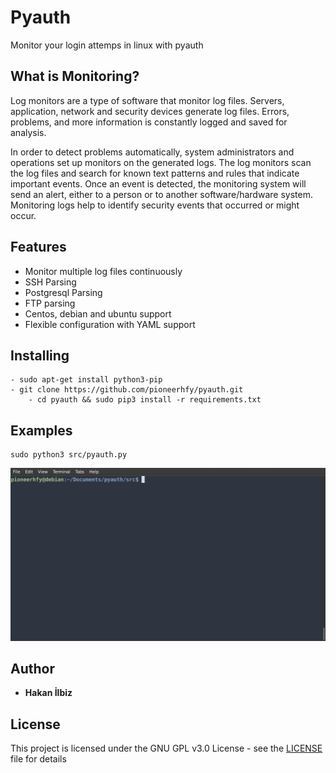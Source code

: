 # Pyauth
Monitor your login attemps in linux with pyauth

## What is Monitoring?
Log monitors are a type of software that monitor log files. Servers, application, network and security devices generate log files. Errors, problems, and more information is constantly logged and saved for analysis.

In order to detect problems automatically, system administrators and operations set up monitors on the generated logs. The log monitors scan the log files and search for known text patterns and rules that indicate important events. Once an event is detected, the monitoring system will send an alert, either to a person or to another software/hardware system. Monitoring logs help to identify security events that occurred or might occur.

## Features

- Monitor multiple log files continuously
- SSH Parsing
- Postgresql Parsing
- FTP parsing
- Centos, debian and ubuntu support
- Flexible configuration with YAML support

## Installing

```
- sudo apt-get install python3-pip
- git clone https://github.com/pioneerhfy/pyauth.git
    - cd pyauth && sudo pip3 install -r requirements.txt
```
## Examples

```
sudo python3 src/pyauth.py
```

![gif](./tty.gif)

## Author
* **Hakan İlbiz**

## License

This project is licensed under the GNU GPL v3.0 License - see the [LICENSE](./LICENSE) file for details



